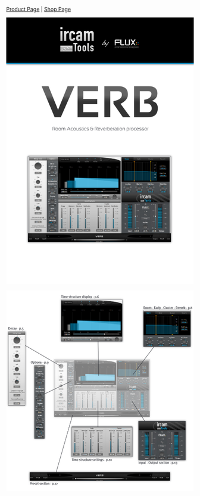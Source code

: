 [Product Page](https://www.flux.audio/project/ircam-verb-v3/) 
| [Shop Page](https://shop.flux.audio/en_US/products/ircam-verb)

![](include/verb_00.PNG)

![](include/verb_01.PNG)